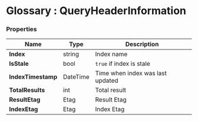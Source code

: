 ﻿# Glossary : QueryHeaderInformation

### Properties

| Name | Type | Description |
| ------------- | ------------- | ----- |
| **Index** | string | Index name |
| **IsStale** | bool | `true` if index is stale |
| **IndexTimestamp** | DateTime | Time when index was last updated |
| **TotalResults** | int | Total result |
| **ResultEtag** | Etag | Result Etag |
| **IndexEtag** | Etag | Index Etag |